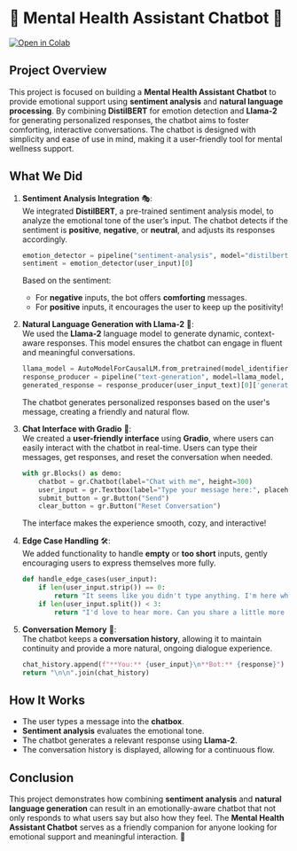 # 🌸 Mental Health Assistant Chatbot 🌸

[![Open in Colab](https://colab.research.google.com/assets/colab-badge.svg)](https://colab.research.google.com/drive/171B1CSsZ_ynUEr8Eif1G5tIggKwyCNCo?usp=sharing)

## Project Overview
This project is focused on building a **Mental Health Assistant Chatbot** to provide emotional support using **sentiment analysis** and **natural language processing**. By combining **DistilBERT** for emotion detection and **Llama-2** for generating personalized responses, the chatbot aims to foster comforting, interactive conversations. The chatbot is designed with simplicity and ease of use in mind, making it a user-friendly tool for mental wellness support.

## What We Did

1. **Sentiment Analysis Integration** 🎭:  
   We integrated **DistilBERT**, a pre-trained sentiment analysis model, to analyze the emotional tone of the user’s input. The chatbot detects if the sentiment is **positive**, **negative**, or **neutral**, and adjusts its responses accordingly. 

   ```python
   emotion_detector = pipeline("sentiment-analysis", model="distilbert-base-uncased-finetuned-sst-2-english")
   sentiment = emotion_detector(user_input)[0]
   ```

   Based on the sentiment:
   - For **negative** inputs, the bot offers **comforting** messages.
   - For **positive** inputs, it encourages the user to keep up the positivity!

2. **Natural Language Generation with Llama-2** 🤖:  
   We used the **Llama-2** language model to generate dynamic, context-aware responses. This model ensures the chatbot can engage in fluent and meaningful conversations. 

   ```python
   llama_model = AutoModelForCausalLM.from_pretrained(model_identifier, torch_dtype=torch.float16, device_map="auto")
   response_producer = pipeline("text-generation", model=llama_model, tokenizer=llama_tokenizer, max_length=4096)
   generated_response = response_producer(user_input_text)[0]['generated_text']
   ```

   The chatbot generates personalized responses based on the user's message, creating a friendly and natural flow.

3. **Chat Interface with Gradio** 💬:  
   We created a **user-friendly interface** using **Gradio**, where users can easily interact with the chatbot in real-time. Users can type their messages, get responses, and reset the conversation when needed.

   ```python
   with gr.Blocks() as demo:
       chatbot = gr.Chatbot(label="Chat with me", height=300)
       user_input = gr.Textbox(label="Type your message here:", placeholder="How are you feeling today?")
       submit_button = gr.Button("Send")
       clear_button = gr.Button("Reset Conversation")
   ```

   The interface makes the experience smooth, cozy, and interactive!

4. **Edge Case Handling** 🛠️:  
   We added functionality to handle **empty** or **too short** inputs, gently encouraging users to express themselves more fully.

   ```python
   def handle_edge_cases(user_input):
       if len(user_input.strip()) == 0:
           return "It seems like you didn't type anything. I'm here whenever you're ready to talk!"
       if len(user_input.split()) < 3:
           return "I'd love to hear more. Can you share a little more about what you're feeling?"
   ```

5. **Conversation Memory** 🧠:  
   The chatbot keeps a **conversation history**, allowing it to maintain continuity and provide a more natural, ongoing dialogue experience.

   ```python
   chat_history.append(f"**You:** {user_input}\n**Bot:** {response}")
   return "\n\n".join(chat_history)
   ```

## How It Works

- The user types a message into the **chatbox**.
- **Sentiment analysis** evaluates the emotional tone.
- The chatbot generates a relevant response using **Llama-2**.
- The conversation history is displayed, allowing for a continuous flow.

## Conclusion
This project demonstrates how combining **sentiment analysis** and **natural language generation** can result in an emotionally-aware chatbot that not only responds to what users say but also how they feel. The **Mental Health Assistant Chatbot** serves as a friendly companion for anyone looking for emotional support and meaningful interaction. 🌟
